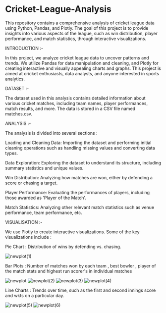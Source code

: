 # Cricket-League-Analysis
This repository contains a comprehensive analysis of cricket league data using Python, Pandas, and Plotly. The goal of this project is to provide insights into various aspects of the league, such as win distribution, player performance, and match statistics, through interactive visualizations.

 
INTRODUCTION :-

In this project, we analyze cricket league data to uncover patterns and trends. We utilize Pandas for data manipulation and cleaning, and Plotly for creating interactive and visually appealing charts and graphs. This project is aimed at cricket enthusiasts, data analysts, and anyone interested in sports analytics.



DATASET :-

The dataset used in this analysis contains detailed information about various cricket matches, including team names, player performances, match results, and more. The data is stored in a CSV file named matches.csv.



ANALYSIS :-

The analysis is divided into several sections :

Loading and Cleaning Data: Importing the dataset and performing initial cleaning operations such as handling missing values and converting data types.

Data Exploration: Exploring the dataset to understand its structure, including summary statistics and unique values.

Win Distribution: Analyzing how matches are won, either by defending a score or chasing a target.

Player Performance: Evaluating the performances of players, including those awarded as 'Player of the Match'.

Match Statistics: Analyzing other relevant match statistics such as venue performance, team performance, etc.



VISUALISATION :-

We use Plotly to create interactive visualizations. Some of the key visualizations include :

Pie Chart : Distribution of wins by defending vs. chasing.

![newplot(1)](https://github.com/user-attachments/assets/ec73d6a8-512a-46ad-b033-eb4dbecc6647)


Bar Plots : Number of matches won by each team , best bowler , player of the match stats and highest run scorer's in individual matches

![newplot](https://github.com/user-attachments/assets/15230c62-5627-4973-8532-38a11f19c9b2)
![newplot(2)](https://github.com/user-attachments/assets/812cde5e-c8de-464a-b96c-38cca3923a06)
![newplot(3)](https://github.com/user-attachments/assets/050bf295-903d-408a-a6d6-3980deee5646)
![newplot(4)](https://github.com/user-attachments/assets/cc92eea5-0a28-4232-9406-666e53b30393)


Line Charts : Trends over time, such as the first and second innings score and wkts on a particular day.

![newplot(5)](https://github.com/user-attachments/assets/2606f36a-7413-4bcf-afe8-643585f12983)
![newplot(6)](https://github.com/user-attachments/assets/e81c89d0-cf79-49b2-9649-cd21fc72b288)



